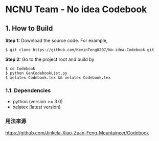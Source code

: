 # NCNU Team - No idea Codebook

## 1. How to Build
**Step 1:** Download the source code. For example,
~~~
$ git clone https://github.com/KevinTeng0207/No-idea-Codebook.git
~~~

**Step 2:** Go to the project root and build by
~~~
$ cd Codebook
$ python GenCodebookList.py
$ xelatex Codebook.tex && xelatex Codebook.tex
~~~

### 1.1. Dependencies

* python (version >= 3.0)
* xelatex (latest version)

### 用法來源
https://github.com/Jinkela-Xiao-Zuan-Feng-Mountaineer/Codebook
